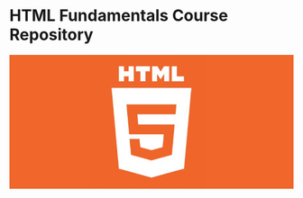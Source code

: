 # HTML Fundamentals Course Repository

![](https://github.com/bozhidar-slavov/02.HTML-Fundamentals/blob/master/images/html5.jpg)